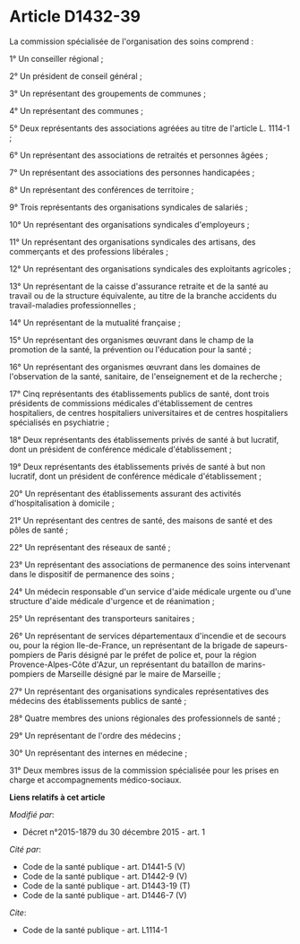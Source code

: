 # Article D1432-39

La commission spécialisée de l'organisation des soins comprend : 

1° Un conseiller régional ; 

2° Un président de conseil général ; 

3° Un représentant des groupements de communes ; 

4° Un représentant des communes ; 

5° Deux représentants des associations agréées au titre de l'article L. 1114-1 ; 

6° Un représentant des associations de retraités et personnes âgées ; 

7° Un représentant des associations des personnes handicapées ; 

8° Un représentant des conférences de territoire ; 

9° Trois représentants des organisations syndicales de salariés ; 

10° Un représentant des organisations syndicales d'employeurs ; 

11° Un représentant des organisations syndicales des artisans, des commerçants et des professions libérales ; 

12° Un représentant des organisations syndicales des exploitants agricoles ; 

13° Un représentant de la caisse d'assurance retraite et de la santé au travail ou de la structure équivalente, au titre de
la branche accidents du travail-maladies professionnelles ; 

14° Un représentant de la mutualité française ; 

15° Un représentant des organismes œuvrant dans le champ de la promotion de la santé, la prévention ou l'éducation pour la
santé ; 

16° Un représentant des organismes œuvrant dans les domaines de l'observation de la santé, sanitaire, de l'enseignement et de
la recherche ; 

17° Cinq représentants des établissements publics de santé, dont trois présidents de commissions médicales d'établissement de
centres hospitaliers, de centres hospitaliers universitaires et de centres hospitaliers spécialisés en psychiatrie ; 

18° Deux représentants des établissements privés de santé à but lucratif, dont un président de conférence médicale
d'établissement ; 

19° Deux représentants des établissements privés de santé à but non lucratif, dont un président de conférence médicale
d'établissement ; 

20° Un représentant des établissements assurant des activités d'hospitalisation  à domicile ; 

21° Un représentant des centres de santé, des maisons de santé et des pôles de santé ; 

22° Un représentant des réseaux de santé ; 

23° Un représentant des associations de permanence des soins intervenant dans le dispositif de permanence des soins ; 

24° Un médecin responsable d'un service d'aide médicale urgente ou d'une structure d'aide médicale d'urgence et de
réanimation ; 

25° Un représentant des transporteurs sanitaires ; 

26° Un représentant de services départementaux d'incendie et de secours ou, pour la région Ile-de-France, un représentant de
la brigade de sapeurs-pompiers de Paris désigné par le préfet de police et, pour la région Provence-Alpes-Côte d'Azur, un
représentant du bataillon de marins-pompiers de Marseille désigné par le maire de Marseille ; 

27° Un représentant des organisations syndicales représentatives des médecins des établissements publics de santé ; 

28° Quatre membres des unions régionales des professionnels de santé ; 

29° Un représentant de l'ordre des médecins ; 

30° Un représentant des internes en médecine ; 

31° Deux membres issus de la commission spécialisée pour les prises en charge et accompagnements médico-sociaux.

**Liens relatifs à cet article**

_Modifié par_:

  - Décret n°2015-1879 du 30 décembre 2015 - art. 1

_Cité par_:

  - Code de la santé publique - art. D1441-5 (V)
  - Code de la santé publique - art. D1442-9 (V)
  - Code de la santé publique - art. D1443-19 (T)
  - Code de la santé publique - art. D1446-7 (V)

_Cite_:

  - Code de la santé publique - art. L1114-1
